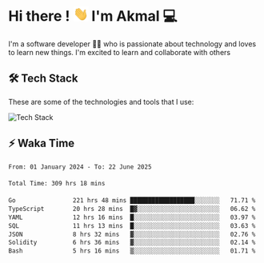 # Hi there ! <img src="https://github.com/ABSphreak/ABSphreak/blob/master/gifs/Hi.gif" width="30"> I'm Akmal  💻

I'm a software developer 👨‍💻 who is passionate about technology and loves to learn new things. I'm excited to learn and collaborate with others

## 🛠️ Tech Stack

These are some of the technologies and tools that I use:

![Tech Stack](https://skillicons.dev/icons?i=typescript,nodejs,javascript,express,nest,sequelize,go,rabbitmq,python,solidity,react,vue,next,nuxtjs,webpack,vite,tailwindcss,bootstrap,css,scss,html,vercel,firebase,heroku,netlify,docker,postgresql,mongodb,redis,mysql,graphql,git,github,gitlab,vscode,figma,postman,pytorch,tensorflow,bash)

## ⚡ Waka Time
<!--START_SECTION:waka-->

```txt
From: 01 January 2024 - To: 22 June 2025

Total Time: 309 hrs 18 mins

Go                221 hrs 48 mins ██████████████████░░░░░░░   71.71 %
TypeScript        20 hrs 28 mins  █▓░░░░░░░░░░░░░░░░░░░░░░░   06.62 %
YAML              12 hrs 16 mins  █░░░░░░░░░░░░░░░░░░░░░░░░   03.97 %
SQL               11 hrs 13 mins  █░░░░░░░░░░░░░░░░░░░░░░░░   03.63 %
JSON              8 hrs 32 mins   ▓░░░░░░░░░░░░░░░░░░░░░░░░   02.76 %
Solidity          6 hrs 36 mins   ▓░░░░░░░░░░░░░░░░░░░░░░░░   02.14 %
Bash              5 hrs 16 mins   ▒░░░░░░░░░░░░░░░░░░░░░░░░   01.71 %
```

<!--END_SECTION:waka-->



